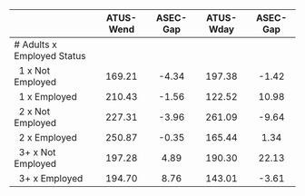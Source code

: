 
|                      |    ATUS-Wend |     ASEC-Gap |    ATUS-Wday |     ASEC-Gap |
| -------------------- | :----------: | :----------: | :----------: | :----------: |
| # Adults x Employed Status |              |              |              |              |
| &nbsp;&nbsp;1 x Not Employed |       169.21 |        -4.34 |       197.38 |        -1.42 |
| &nbsp;&nbsp;1 x Employed |       210.43 |        -1.56 |       122.52 |        10.98 |
| &nbsp;&nbsp;2 x Not Employed |       227.31 |        -3.96 |       261.09 |        -9.64 |
| &nbsp;&nbsp;2 x Employed |       250.87 |        -0.35 |       165.44 |         1.34 |
| &nbsp;&nbsp;3+ x Not Employed |       197.28 |         4.89 |       190.30 |        22.13 |
| &nbsp;&nbsp;3+ x Employed |       194.70 |         8.76 |       143.01 |        -3.61 |

